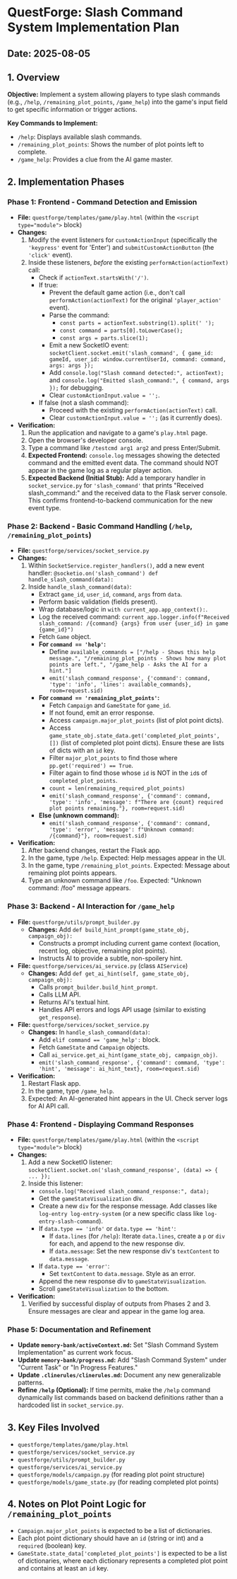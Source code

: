 # QuestForge: Slash Command System Implementation Plan

## Date: 2025-08-05

## 1. Overview

**Objective:** Implement a system allowing players to type slash commands (e.g., `/help`, `/remaining_plot_points`, `/game_help`) into the game's input field to get specific information or trigger actions.

**Key Commands to Implement:**
*   `/help`: Displays available slash commands.
*   `/remaining_plot_points`: Shows the number of plot points left to complete.
*   `/game_help`: Provides a clue from the AI game master.

## 2. Implementation Phases

### Phase 1: Frontend - Command Detection and Emission

*   **File:** `questforge/templates/game/play.html` (within the `<script type="module">` block)
*   **Changes:**
    1.  Modify the event listeners for `customActionInput` (specifically the `'keypress'` event for 'Enter') and `submitCustomActionButton` (the `'click'` event).
    2.  Inside these listeners, *before* the existing `performAction(actionText)` call:
        *   Check if `actionText.startsWith('/')`.
        *   If true:
            *   Prevent the default game action (i.e., don't call `performAction(actionText)` for the original `'player_action'` event).
            *   Parse the command:
                *   `const parts = actionText.substring(1).split(' ');`
                *   `const command = parts[0].toLowerCase();`
                *   `const args = parts.slice(1);`
            *   Emit a new SocketIO event: `socketClient.socket.emit('slash_command', { game_id: gameId, user_id: window.currentUserId, command: command, args: args });`
            *   Add `console.log("Slash command detected:", actionText);` and `console.log("Emitted slash_command:", { command, args });` for debugging.
            *   Clear `customActionInput.value = '';`.
        *   If false (not a slash command):
            *   Proceed with the existing `performAction(actionText)` call.
            *   Clear `customActionInput.value = '';` (as it currently does).
*   **Verification:**
    1.  Run the application and navigate to a game's `play.html` page.
    2.  Open the browser's developer console.
    3.  Type a command like `/testcmd arg1 arg2` and press Enter/Submit.
    4.  **Expected Frontend:** `console.log` messages showing the detected command and the emitted event data. The command should NOT appear in the game log as a regular player action.
    5.  **Expected Backend (Initial Stub):** Add a temporary handler in `socket_service.py` for `'slash_command'` that prints "Received slash_command:" and the received data to the Flask server console. This confirms frontend-to-backend communication for the new event type.

### Phase 2: Backend - Basic Command Handling (`/help`, `/remaining_plot_points`)

*   **File:** `questforge/services/socket_service.py`
*   **Changes:**
    1.  Within `SocketService.register_handlers()`, add a new event handler: `@socketio.on('slash_command') def handle_slash_command(data):`
    2.  Inside `handle_slash_command(data)`:
        *   Extract `game_id`, `user_id`, `command`, `args` from `data`.
        *   Perform basic validation (fields present).
        *   Wrap database/logic in `with current_app.app_context():`.
        *   Log the received command: `current_app.logger.info(f"Received slash_command: /{command} {args} from user {user_id} in game {game_id}")`
        *   Fetch `Game` object.
        *   **For `command == 'help'`:**
            *   Define `available_commands = ["/help - Shows this help message.", "/remaining_plot_points - Shows how many plot points are left.", "/game_help - Asks the AI for a hint."]`
            *   `emit('slash_command_response', {'command': command, 'type': 'info', 'lines': available_commands}, room=request.sid)`
        *   **For `command == 'remaining_plot_points'`:**
            *   Fetch `Campaign` and `GameState` for `game_id`.
            *   If not found, emit an error response.
            *   Access `campaign.major_plot_points` (list of plot point dicts).
            *   Access `game_state_obj.state_data.get('completed_plot_points', [])` (list of completed plot point dicts). Ensure these are lists of dicts with an `id` key.
            *   Filter `major_plot_points` to find those where `pp.get('required') == True`.
            *   Filter again to find those whose `id` is NOT in the `id`s of `completed_plot_points`.
            *   `count = len(remaining_required_plot_points)`
            *   `emit('slash_command_response', {'command': command, 'type': 'info', 'message': f"There are {count} required plot points remaining."}, room=request.sid)`
        *   **Else (unknown command):**
            *   `emit('slash_command_response', {'command': command, 'type': 'error', 'message': f"Unknown command: /{command}"}, room=request.sid)`
*   **Verification:**
    1.  After backend changes, restart the Flask app.
    2.  In the game, type `/help`. Expected: Help messages appear in the UI.
    3.  In the game, type `/remaining_plot_points`. Expected: Message about remaining plot points appears.
    4.  Type an unknown command like `/foo`. Expected: "Unknown command: /foo" message appears.

### Phase 3: Backend - AI Interaction for `/game_help`

*   **File:** `questforge/utils/prompt_builder.py`
    *   **Changes:** Add `def build_hint_prompt(game_state_obj, campaign_obj):`
        *   Constructs a prompt including current game context (location, recent log, objective, remaining plot points).
        *   Instructs AI to provide a subtle, non-spoilery hint.
*   **File:** `questforge/services/ai_service.py` (class `AIService`)
    *   **Changes:** Add `def get_ai_hint(self, game_state_obj, campaign_obj):`
        *   Calls `prompt_builder.build_hint_prompt`.
        *   Calls LLM API.
        *   Returns AI's textual hint.
        *   Handles API errors and logs API usage (similar to existing `get_response`).
*   **File:** `questforge/services/socket_service.py`
    *   **Changes:** In `handle_slash_command(data)`:
        *   Add `elif command == 'game_help':` block.
        *   Fetch `GameState` and `Campaign` objects.
        *   Call `ai_service.get_ai_hint(game_state_obj, campaign_obj)`.
        *   `emit('slash_command_response', {'command': command, 'type': 'hint', 'message': ai_hint_text}, room=request.sid)`
*   **Verification:**
    1.  Restart Flask app.
    2.  In the game, type `/game_help`.
    3.  Expected: An AI-generated hint appears in the UI. Check server logs for AI API call.

### Phase 4: Frontend - Displaying Command Responses

*   **File:** `questforge/templates/game/play.html` (within the `<script type="module">` block)
*   **Changes:**
    1.  Add a new SocketIO listener: `socketClient.socket.on('slash_command_response', (data) => { ... });`
    2.  Inside this listener:
        *   `console.log("Received slash_command_response:", data);`
        *   Get the `gameStateVisualization` div.
        *   Create a new `div` for the response message. Add classes like `log-entry log-entry-system` (or a new specific class like `log-entry-slash-command`).
        *   If `data.type == 'info'` or `data.type == 'hint'`:
            *   If `data.lines` (for `/help`): Iterate `data.lines`, create a `p` or `div` for each, and append to the new response div.
            *   If `data.message`: Set the new response div's `textContent` to `data.message`.
        *   If `data.type == 'error'`:
            *   Set `textContent` to `data.message`. Style as an error.
        *   Append the new response div to `gameStateVisualization`.
        *   Scroll `gameStateVisualization` to the bottom.
*   **Verification:**
    1.  Verified by successful display of outputs from Phases 2 and 3. Ensure messages are clear and appear in the game log area.

### Phase 5: Documentation and Refinement

*   **Update `memory-bank/activeContext.md`:** Set "Slash Command System Implementation" as current work focus.
*   **Update `memory-bank/progress.md`:** Add "Slash Command System" under "Current Task" or "In Progress Features."
*   **Update `.clinerules/clinerules.md`:** Document any new generalizable patterns.
*   **Refine `/help` (Optional):** If time permits, make the `/help` command dynamically list commands based on backend definitions rather than a hardcoded list in `socket_service.py`.

## 3. Key Files Involved

*   `questforge/templates/game/play.html`
*   `questforge/services/socket_service.py`
*   `questforge/utils/prompt_builder.py`
*   `questforge/services/ai_service.py`
*   `questforge/models/campaign.py` (for reading plot point structure)
*   `questforge/models/game_state.py` (for reading completed plot points)

## 4. Notes on Plot Point Logic for `/remaining_plot_points`

*   `Campaign.major_plot_points` is expected to be a list of dictionaries.
*   Each plot point dictionary should have an `id` (string or int) and a `required` (boolean) key.
*   `GameState.state_data['completed_plot_points']` is expected to be a list of dictionaries, where each dictionary represents a completed plot point and contains at least an `id` key.
